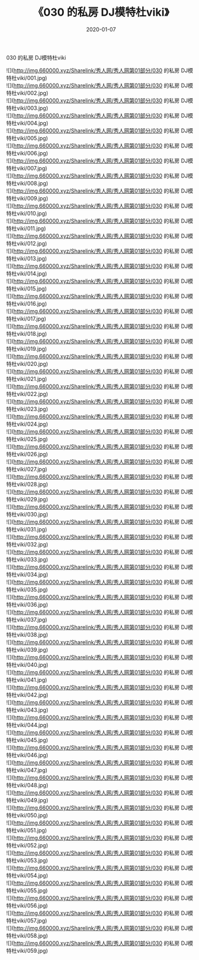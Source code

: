 ﻿---
layout: post
title:  《030 的私房 DJ模特杜viki》
date:   2020-01-07
img: http://img.660000.xyz/Sharelink/秀人网/秀人网第01部分/030 的私房 DJ模特杜viki/000.jpg
categories: [美女, 清纯, 唯美]
---

030 的私房 DJ模特杜viki

  ![](http://img.660000.xyz/Sharelink/秀人网/秀人网第01部分/030 的私房 DJ模特杜viki/001.jpg) <br> ![](http://img.660000.xyz/Sharelink/秀人网/秀人网第01部分/030 的私房 DJ模特杜viki/002.jpg) <br> ![](http://img.660000.xyz/Sharelink/秀人网/秀人网第01部分/030 的私房 DJ模特杜viki/003.jpg) <br> ![](http://img.660000.xyz/Sharelink/秀人网/秀人网第01部分/030 的私房 DJ模特杜viki/004.jpg) <br> ![](http://img.660000.xyz/Sharelink/秀人网/秀人网第01部分/030 的私房 DJ模特杜viki/005.jpg) <br> ![](http://img.660000.xyz/Sharelink/秀人网/秀人网第01部分/030 的私房 DJ模特杜viki/006.jpg) <br> ![](http://img.660000.xyz/Sharelink/秀人网/秀人网第01部分/030 的私房 DJ模特杜viki/007.jpg) <br> ![](http://img.660000.xyz/Sharelink/秀人网/秀人网第01部分/030 的私房 DJ模特杜viki/008.jpg) <br> ![](http://img.660000.xyz/Sharelink/秀人网/秀人网第01部分/030 的私房 DJ模特杜viki/009.jpg) <br> ![](http://img.660000.xyz/Sharelink/秀人网/秀人网第01部分/030 的私房 DJ模特杜viki/010.jpg) <br> ![](http://img.660000.xyz/Sharelink/秀人网/秀人网第01部分/030 的私房 DJ模特杜viki/011.jpg) <br> ![](http://img.660000.xyz/Sharelink/秀人网/秀人网第01部分/030 的私房 DJ模特杜viki/012.jpg) <br> ![](http://img.660000.xyz/Sharelink/秀人网/秀人网第01部分/030 的私房 DJ模特杜viki/013.jpg) <br> ![](http://img.660000.xyz/Sharelink/秀人网/秀人网第01部分/030 的私房 DJ模特杜viki/014.jpg) <br> ![](http://img.660000.xyz/Sharelink/秀人网/秀人网第01部分/030 的私房 DJ模特杜viki/015.jpg) <br> ![](http://img.660000.xyz/Sharelink/秀人网/秀人网第01部分/030 的私房 DJ模特杜viki/016.jpg) <br> ![](http://img.660000.xyz/Sharelink/秀人网/秀人网第01部分/030 的私房 DJ模特杜viki/017.jpg) <br> ![](http://img.660000.xyz/Sharelink/秀人网/秀人网第01部分/030 的私房 DJ模特杜viki/018.jpg) <br> ![](http://img.660000.xyz/Sharelink/秀人网/秀人网第01部分/030 的私房 DJ模特杜viki/019.jpg) <br> ![](http://img.660000.xyz/Sharelink/秀人网/秀人网第01部分/030 的私房 DJ模特杜viki/020.jpg) <br> ![](http://img.660000.xyz/Sharelink/秀人网/秀人网第01部分/030 的私房 DJ模特杜viki/021.jpg) <br> ![](http://img.660000.xyz/Sharelink/秀人网/秀人网第01部分/030 的私房 DJ模特杜viki/022.jpg) <br> ![](http://img.660000.xyz/Sharelink/秀人网/秀人网第01部分/030 的私房 DJ模特杜viki/023.jpg) <br> ![](http://img.660000.xyz/Sharelink/秀人网/秀人网第01部分/030 的私房 DJ模特杜viki/024.jpg) <br> ![](http://img.660000.xyz/Sharelink/秀人网/秀人网第01部分/030 的私房 DJ模特杜viki/025.jpg) <br> ![](http://img.660000.xyz/Sharelink/秀人网/秀人网第01部分/030 的私房 DJ模特杜viki/026.jpg) <br> ![](http://img.660000.xyz/Sharelink/秀人网/秀人网第01部分/030 的私房 DJ模特杜viki/027.jpg) <br> ![](http://img.660000.xyz/Sharelink/秀人网/秀人网第01部分/030 的私房 DJ模特杜viki/028.jpg) <br> ![](http://img.660000.xyz/Sharelink/秀人网/秀人网第01部分/030 的私房 DJ模特杜viki/029.jpg) <br> ![](http://img.660000.xyz/Sharelink/秀人网/秀人网第01部分/030 的私房 DJ模特杜viki/030.jpg) <br> ![](http://img.660000.xyz/Sharelink/秀人网/秀人网第01部分/030 的私房 DJ模特杜viki/031.jpg) <br> ![](http://img.660000.xyz/Sharelink/秀人网/秀人网第01部分/030 的私房 DJ模特杜viki/032.jpg) <br> ![](http://img.660000.xyz/Sharelink/秀人网/秀人网第01部分/030 的私房 DJ模特杜viki/033.jpg) <br> ![](http://img.660000.xyz/Sharelink/秀人网/秀人网第01部分/030 的私房 DJ模特杜viki/034.jpg) <br> ![](http://img.660000.xyz/Sharelink/秀人网/秀人网第01部分/030 的私房 DJ模特杜viki/035.jpg) <br> ![](http://img.660000.xyz/Sharelink/秀人网/秀人网第01部分/030 的私房 DJ模特杜viki/036.jpg) <br> ![](http://img.660000.xyz/Sharelink/秀人网/秀人网第01部分/030 的私房 DJ模特杜viki/037.jpg) <br> ![](http://img.660000.xyz/Sharelink/秀人网/秀人网第01部分/030 的私房 DJ模特杜viki/038.jpg) <br> ![](http://img.660000.xyz/Sharelink/秀人网/秀人网第01部分/030 的私房 DJ模特杜viki/039.jpg) <br> ![](http://img.660000.xyz/Sharelink/秀人网/秀人网第01部分/030 的私房 DJ模特杜viki/040.jpg) <br> ![](http://img.660000.xyz/Sharelink/秀人网/秀人网第01部分/030 的私房 DJ模特杜viki/041.jpg) <br> ![](http://img.660000.xyz/Sharelink/秀人网/秀人网第01部分/030 的私房 DJ模特杜viki/042.jpg) <br> ![](http://img.660000.xyz/Sharelink/秀人网/秀人网第01部分/030 的私房 DJ模特杜viki/043.jpg) <br> ![](http://img.660000.xyz/Sharelink/秀人网/秀人网第01部分/030 的私房 DJ模特杜viki/044.jpg) <br> ![](http://img.660000.xyz/Sharelink/秀人网/秀人网第01部分/030 的私房 DJ模特杜viki/045.jpg) <br> ![](http://img.660000.xyz/Sharelink/秀人网/秀人网第01部分/030 的私房 DJ模特杜viki/046.jpg) <br> ![](http://img.660000.xyz/Sharelink/秀人网/秀人网第01部分/030 的私房 DJ模特杜viki/047.jpg) <br> ![](http://img.660000.xyz/Sharelink/秀人网/秀人网第01部分/030 的私房 DJ模特杜viki/048.jpg) <br> ![](http://img.660000.xyz/Sharelink/秀人网/秀人网第01部分/030 的私房 DJ模特杜viki/049.jpg) <br> ![](http://img.660000.xyz/Sharelink/秀人网/秀人网第01部分/030 的私房 DJ模特杜viki/050.jpg) <br> ![](http://img.660000.xyz/Sharelink/秀人网/秀人网第01部分/030 的私房 DJ模特杜viki/051.jpg) <br> ![](http://img.660000.xyz/Sharelink/秀人网/秀人网第01部分/030 的私房 DJ模特杜viki/052.jpg) <br> ![](http://img.660000.xyz/Sharelink/秀人网/秀人网第01部分/030 的私房 DJ模特杜viki/053.jpg) <br> ![](http://img.660000.xyz/Sharelink/秀人网/秀人网第01部分/030 的私房 DJ模特杜viki/054.jpg) <br> ![](http://img.660000.xyz/Sharelink/秀人网/秀人网第01部分/030 的私房 DJ模特杜viki/055.jpg) <br> ![](http://img.660000.xyz/Sharelink/秀人网/秀人网第01部分/030 的私房 DJ模特杜viki/056.jpg) <br> ![](http://img.660000.xyz/Sharelink/秀人网/秀人网第01部分/030 的私房 DJ模特杜viki/057.jpg) <br> ![](http://img.660000.xyz/Sharelink/秀人网/秀人网第01部分/030 的私房 DJ模特杜viki/058.jpg) <br> ![](http://img.660000.xyz/Sharelink/秀人网/秀人网第01部分/030 的私房 DJ模特杜viki/059.jpg) <br>